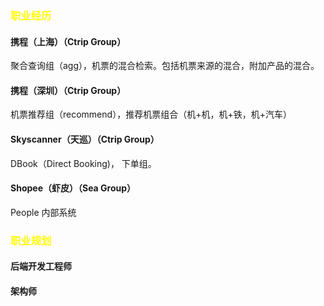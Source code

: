 ### <span style="color:yellow">职业经历 </span>
#### 携程（上海）（Ctrip Group）
聚合查询组（agg），机票的混合检索。包括机票来源的混合，附加产品的混合。
#### 携程（深圳）（Ctrip Group）
机票推荐组（recommend），推荐机票组合（机+机，机+铁，机+汽车）
#### Skyscanner（天巡）（Ctrip Group）
DBook（Direct Booking)， 下单组。
#### Shopee（虾皮）（Sea Group）
People 内部系统


### <span style="color:yellow">职业规划 </span>
#### 后端开发工程师
#### 架构师